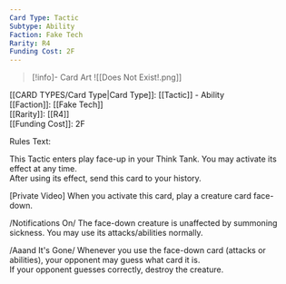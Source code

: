 ```yaml
---
Card Type: Tactic
Subtype: Ability
Faction: Fake Tech
Rarity: R4
Funding Cost: 2F
---
```

> [!info]- Card Art
> ![[Does Not Exist!.png]]

[[CARD TYPES/Card Type|Card Type]]: [[Tactic]] - Ability  
[[Faction]]: [[Fake Tech]]  
[[Rarity]]: [[R4]]  
[[Funding Cost]]: 2F  

Rules Text:  

This Tactic enters play face-up in your Think Tank. You may activate its effect at any time.  
After using its effect, send this card to your history.  

[Private Video] When you activate this card, play a creature card face-down.  

/Notifications On/ The face-down creature is unaffected by summoning sickness. You may use its attacks/abilities normally.  

/Aaand It's Gone/ Whenever you use the face-down card (attacks or abilities), your opponent may guess what card it is.   
If your opponent guesses correctly, destroy the creature.  